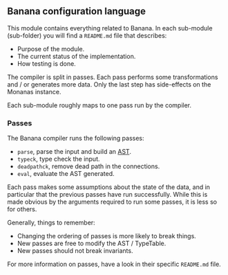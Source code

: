## Banana configuration language

This module contains everything related to Banana. In each
sub-module (sub-folder) you will find a `README.md` file
that describes:
 
 * Purpose of the module.
 * The current status of the implementation.
 * How testing is done.

The compiler is split in passes. Each pass performs some
transformations and / or generates more data. Only the last
step has side-effects on the Monanas instance.

Each sub-module roughly maps to one pass run by the compiler.

### Passes

The Banana compiler runs the following passes:

 * `parse`, parse the input and build an [AST](./grammar/README.md).
 * `typeck`, type check the input.
 * `deadpathck`, remove dead path in the connections.
 * `eval`, evaluate the AST generated.

Each pass makes some assumptions about the state of
the data, and in particular that the previous passes
have run successfully. While this is made obvious by
the arguments required to run some passes, it is less
so for others.

Generally, things to remember:

 * Changing the ordering of passes is more likely to
   break things.
 * New passes are free to modify the AST / TypeTable.
 * New passes should not break invariants.

For more information on passes, have a look in their
specific `README.md` file.